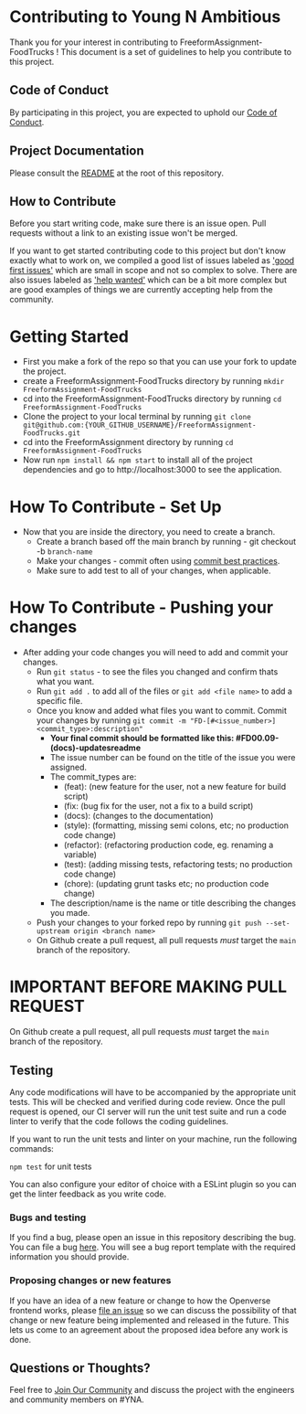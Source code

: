 # Contributing to Young N Ambitious

Thank you for your interest in contributing to FreeformAssignment-FoodTrucks
! This document is a set of guidelines to help you contribute to this project.

## Code of Conduct

By participating in this project, you are expected to uphold our [Code of Conduct](./CODE_OF_CONDUCT.md).

## Project Documentation

Please consult the [README](./README.md) at the root of this repository.

## How to Contribute

Before you start writing code, make sure there is an issue open. Pull requests without a link to an existing issue won't be merged.

If you want to get started contributing code to this project but don't know exactly what to work on, we compiled a good list of issues labeled as ['good first issues'](https://github.com/SincerelyBrittany/FreeformAssignment-FoodTrucks/labels/good%20first%20issue) which are small in scope and not so complex to solve. There are also issues labeled as ['help wanted'](https://github.com/SincerelyBrittany/FreeformAssignment-FoodTrucks/labels/help%20wanted) which can be a bit more complex but are good examples of things we are currently accepting help from the community.

# Getting Started

* First you make a fork of the repo so that you can use your fork to update the project. 
* create a FreeformAssignment-FoodTrucks directory by running `mkdir FreeformAssignment-FoodTrucks`
* cd into the FreeformAssignment-FoodTrucks directory by running `cd FreeformAssignment-FoodTrucks`
* Clone the project to your local terminal by running `git clone git@github.com:{YOUR_GITHUB_USERNAME}/FreeformAssignment-FoodTrucks.git`
* cd into the FreeformAssignment directory by running `cd FreeformAssignment-FoodTrucks`
* Now run `npm install && npm start` to install all of the project dependencies and go to http://localhost:3000 to see the application.

# How To Contribute - Set Up

* Now that you are inside the directory, you need to create a branch.
    <!-- * Run: `git checkout dev` 
    * Confirm you are on the dev branch by running `git status` -->
    * Create a branch based off the main branch by running - git checkout -b `branch-name`
    * Make your changes - commit often using [commit best practices][best_practices].
    * Make sure to add test to all of your changes, when applicable. 

[best_practices]: https://git-scm.com/book/en/v2/Distributed-Git-Contributing-to-a-Project#_commit_guidelines


# How To Contribute - Pushing your changes

* After adding your code changes you will need to add and commit your changes.
   * Run `git status` - to see the files you changed and confirm thats what you want.
   * Run `git add .` to add all of the files or `git add <file name>` to add a specific file.
   * Once you know and added what files you want to commit. Commit your changes by running `git commit -m "FD-[#<issue_number>]<commit_type>:description"`
        * **Your final commit should be formatted like this: #FD00.09-(docs)-updatesreadme**
        * The issue number can be found on the title of the issue you were assigned.
        * The commit_types are:
             * (feat): (new feature for the user, not a new feature for build script)
             * (fix: (bug fix for the user, not a fix to a build script)
             * (docs): (changes to the documentation)
             * (style): (formatting, missing semi colons, etc; no production code change)
             * (refactor): (refactoring production code, eg. renaming a variable)
             * (test): (adding missing tests, refactoring tests; no production code change)
             * (chore): (updating grunt tasks etc; no production code change)
        *  The description/name is the name or title describing the changes you made.
   * Push your changes to your forked repo by running `git push --set-upstream origin <branch name>`
   * On Github create a pull request, all pull requests _must_ target the `main` branch of the
   repository.

# IMPORTANT BEFORE MAKING PULL REQUEST 
On Github create a pull request, all pull requests _must_ target the `main` branch of the repository.


## Testing 
Any code modifications will have to be accompanied by the appropriate unit tests. This will be checked and verified during code review. Once the pull request is opened, our CI server will run the unit test suite and run a code linter to verify that the code follows the coding guidelines.

If you want to run the unit tests and linter on your machine, run the following commands:

`npm test` for unit tests

You can also configure your editor of choice with a ESLint plugin so you can get the linter feedback as you write code.


### Bugs and testing

If you find a bug, please open an issue in this repository describing the bug. You can file a bug [here](https://github.com/Young-N-Ambitious/issues/new?template=bug_report.md). You will see a bug report template with the required information you should provide.

### Proposing changes or new features

If you have an idea of a new feature or change to how the Openverse frontend works, please [file an issue](https://github.com/Young-N-Ambitious/issues/new?template=feature_request.md) so we can discuss the possibility of that change or new feature being implemented and released in the future. This lets us come to an agreement about the proposed idea before any work is done.


## Questions or Thoughts?

Feel free to [Join Our Community](https://docs.google.com/forms/d/e/1FAIpQLSfEHpF9H3U9yCzmUPEiac637mECOzXAqrr9AXuxuz48KUd1pQ/viewform) and discuss the project with the engineers and community members on #YNA.
